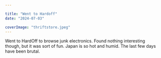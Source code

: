 ```yaml
---

title: "Went to Hardoff"
date: "2024-07-03"

coverImage: "thriftstore.jpeg"
---
```

<!--more-->
Went to HardOff to browse junk electronics. Found nothing interesting though, but it was sort of fun. 
Japan is so hot and humid. The last few days have been brutal.
